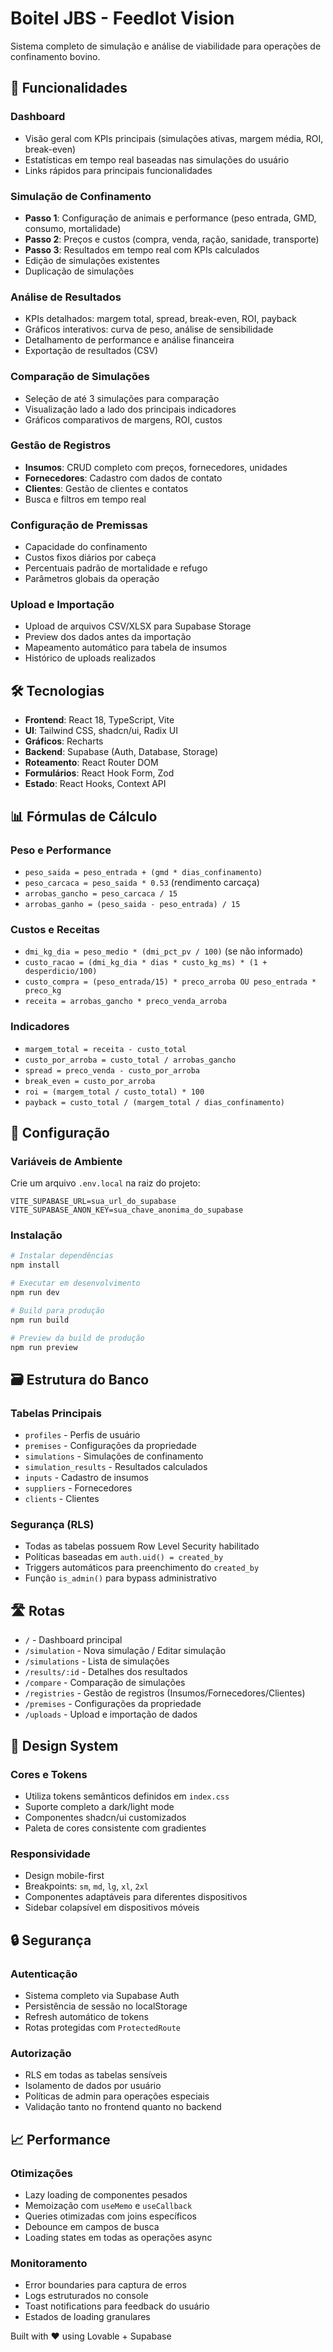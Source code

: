 # Boitel JBS - Feedlot Vision

Sistema completo de simulação e análise de viabilidade para operações de confinamento bovino.

## 🚀 Funcionalidades

### Dashboard
- Visão geral com KPIs principais (simulações ativas, margem média, ROI, break-even)
- Estatísticas em tempo real baseadas nas simulações do usuário
- Links rápidos para principais funcionalidades

### Simulação de Confinamento
- **Passo 1**: Configuração de animais e performance (peso entrada, GMD, consumo, mortalidade)
- **Passo 2**: Preços e custos (compra, venda, ração, sanidade, transporte)
- **Passo 3**: Resultados em tempo real com KPIs calculados
- Edição de simulações existentes
- Duplicação de simulações

### Análise de Resultados
- KPIs detalhados: margem total, spread, break-even, ROI, payback
- Gráficos interativos: curva de peso, análise de sensibilidade
- Detalhamento de performance e análise financeira
- Exportação de resultados (CSV)

### Comparação de Simulações
- Seleção de até 3 simulações para comparação
- Visualização lado a lado dos principais indicadores
- Gráficos comparativos de margens, ROI, custos

### Gestão de Registros
- **Insumos**: CRUD completo com preços, fornecedores, unidades
- **Fornecedores**: Cadastro com dados de contato
- **Clientes**: Gestão de clientes e contatos
- Busca e filtros em tempo real

### Configuração de Premissas
- Capacidade do confinamento
- Custos fixos diários por cabeça
- Percentuais padrão de mortalidade e refugo
- Parâmetros globais da operação

### Upload e Importação
- Upload de arquivos CSV/XLSX para Supabase Storage
- Preview dos dados antes da importação
- Mapeamento automático para tabela de insumos
- Histórico de uploads realizados

## 🛠️ Tecnologias

- **Frontend**: React 18, TypeScript, Vite
- **UI**: Tailwind CSS, shadcn/ui, Radix UI
- **Gráficos**: Recharts
- **Backend**: Supabase (Auth, Database, Storage)
- **Roteamento**: React Router DOM
- **Formulários**: React Hook Form, Zod
- **Estado**: React Hooks, Context API

## 📊 Fórmulas de Cálculo

### Peso e Performance
- `peso_saida = peso_entrada + (gmd * dias_confinamento)`
- `peso_carcaca = peso_saida * 0.53` (rendimento carcaça)
- `arrobas_gancho = peso_carcaca / 15`
- `arrobas_ganho = (peso_saida - peso_entrada) / 15`

### Custos e Receitas
- `dmi_kg_dia = peso_medio * (dmi_pct_pv / 100)` (se não informado)
- `custo_racao = (dmi_kg_dia * dias * custo_kg_ms) * (1 + desperdicio/100)`
- `custo_compra = (peso_entrada/15) * preco_arroba OU peso_entrada * preco_kg`
- `receita = arrobas_gancho * preco_venda_arroba`

### Indicadores
- `margem_total = receita - custo_total`
- `custo_por_arroba = custo_total / arrobas_gancho`
- `spread = preco_venda - custo_por_arroba`
- `break_even = custo_por_arroba`
- `roi = (margem_total / custo_total) * 100`
- `payback = custo_total / (margem_total / dias_confinamento)`

## 🔧 Configuração

### Variáveis de Ambiente

Crie um arquivo `.env.local` na raiz do projeto:

```env
VITE_SUPABASE_URL=sua_url_do_supabase
VITE_SUPABASE_ANON_KEY=sua_chave_anonima_do_supabase
```

### Instalação

```bash
# Instalar dependências
npm install

# Executar em desenvolvimento
npm run dev

# Build para produção
npm run build

# Preview da build de produção
npm run preview
```

## 🗃️ Estrutura do Banco

### Tabelas Principais
- `profiles` - Perfis de usuário
- `premises` - Configurações da propriedade
- `simulations` - Simulações de confinamento
- `simulation_results` - Resultados calculados
- `inputs` - Cadastro de insumos
- `suppliers` - Fornecedores
- `clients` - Clientes

### Segurança (RLS)
- Todas as tabelas possuem Row Level Security habilitado
- Políticas baseadas em `auth.uid() = created_by`
- Triggers automáticos para preenchimento do `created_by`
- Função `is_admin()` para bypass administrativo

## 🛣️ Rotas

- `/` - Dashboard principal
- `/simulation` - Nova simulação / Editar simulação
- `/simulations` - Lista de simulações
- `/results/:id` - Detalhes dos resultados
- `/compare` - Comparação de simulações
- `/registries` - Gestão de registros (Insumos/Fornecedores/Clientes)
- `/premises` - Configurações da propriedade
- `/uploads` - Upload e importação de dados

## 📱 Design System

### Cores e Tokens
- Utiliza tokens semânticos definidos em `index.css`
- Suporte completo a dark/light mode
- Componentes shadcn/ui customizados
- Paleta de cores consistente com gradientes

### Responsividade
- Design mobile-first
- Breakpoints: `sm`, `md`, `lg`, `xl`, `2xl`
- Componentes adaptáveis para diferentes dispositivos
- Sidebar colapsível em dispositivos móveis

## 🔒 Segurança

### Autenticação
- Sistema completo via Supabase Auth
- Persistência de sessão no localStorage
- Refresh automático de tokens
- Rotas protegidas com `ProtectedRoute`

### Autorização
- RLS em todas as tabelas sensíveis
- Isolamento de dados por usuário
- Políticas de admin para operações especiais
- Validação tanto no frontend quanto no backend

## 📈 Performance

### Otimizações
- Lazy loading de componentes pesados
- Memoização com `useMemo` e `useCallback`
- Queries otimizadas com joins específicos
- Debounce em campos de busca
- Loading states em todas as operações async

### Monitoramento
- Error boundaries para captura de erros
- Logs estruturados no console
- Toast notifications para feedback do usuário
- Estados de loading granulares

Built with ❤️ using Lovable + Supabase
